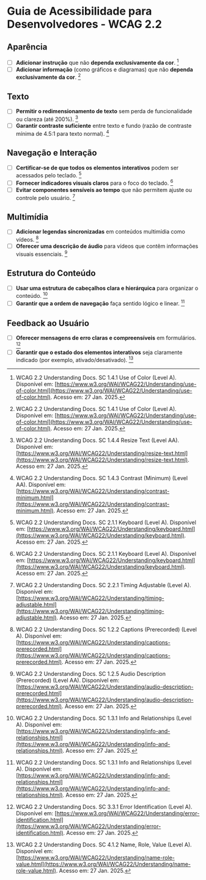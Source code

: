 # Guia de Acessibilidade para Desenvolvedores - WCAG 2.2

## Aparência
- [ ] **Adicionar instrução** que não **dependa exclusivamente da cor**. <a id="TEC1" href="#RP1">[^1]</a>
- [ ] **Adicionar informação** (como gráficos e diagramas) que não **dependa exclusivamente da cor**. <a id="TEC1" href="#RP1">[^1]</a>

## Texto
- [ ] **Permitir o redimensionamento de texto** sem perda de funcionalidade ou clareza (até 200%). <a id="TEC2" href="#RP2">[^2]</a>
- [ ] **Garantir contraste suficiente** entre texto e fundo (razão de contraste mínima de 4.5:1 para texto normal). <a id="TEC3" href="#RP3">[^3]</a>

## Navegação e Interação
- [ ] **Certificar-se de que todos os elementos interativos** podem ser acessados pelo teclado. <a id="TEC4" href="#RP4">[^4]</a>
- [ ] **Fornecer indicadores visuais claros** para o foco do teclado. <a id="TEC4" href="#RP4">[^4]</a>
- [ ] **Evitar componentes sensíveis ao tempo** que não permitem ajuste ou controle pelo usuário. <a id="TEC5" href="#RP5">[^5]</a>

## Multimídia
- [ ] **Adicionar legendas sincronizadas** em conteúdos multimídia como vídeos. <a id="TEC6" href="#RP6">[^6]</a>
- [ ] **Oferecer uma descrição de áudio** para vídeos que contêm informações visuais essenciais. <a id="TEC7" href="#RP7">[^7]</a>

## Estrutura do Conteúdo
- [ ] **Usar uma estrutura de cabeçalhos clara e hierárquica** para organizar o conteúdo. <a id="TEC8" href="#RP8">[^8]</a>
- [ ] **Garantir que a ordem de navegação** faça sentido lógico e linear. <a id="TEC8" href="#RP8">[^8]</a>

## Feedback ao Usuário
- [ ] **Oferecer mensagens de erro claras e compreensíveis** em formulários. <a id="TEC9" href="#RP9">[^9]</a>
- [ ] **Garantir que o estado dos elementos interativos** seja claramente indicado (por exemplo, ativado/desativado). <a id="TEC10" href="#RP10">[^10]</a>

[^1]:
    WCAG 2.2 Understanding Docs. SC 1.4.1 Use of Color (Level A). Disponível em: [https://www.w3.org/WAI/WCAG22/Understanding/use-of-color.html](https://www.w3.org/WAI/WCAG22/Understanding/use-of-color.html). Acesso em: 27 Jan. 2025.

[^2]:
    WCAG 2.2 Understanding Docs. SC 1.4.4 Resize Text (Level AA). Disponível em: [https://www.w3.org/WAI/WCAG22/Understanding/resize-text.html](https://www.w3.org/WAI/WCAG22/Understanding/resize-text.html). Acesso em: 27 Jan. 2025.

[^3]:
    WCAG 2.2 Understanding Docs. SC 1.4.3 Contrast (Minimum) (Level AA). Disponível em: [https://www.w3.org/WAI/WCAG22/Understanding/contrast-minimum.html](https://www.w3.org/WAI/WCAG22/Understanding/contrast-minimum.html). Acesso em: 27 Jan. 2025.

[^4]:
    WCAG 2.2 Understanding Docs. SC 2.1.1 Keyboard (Level A). Disponível em: [https://www.w3.org/WAI/WCAG22/Understanding/keyboard.html](https://www.w3.org/WAI/WCAG22/Understanding/keyboard.html). Acesso em: 27 Jan. 2025.

[^5]:
    WCAG 2.2 Understanding Docs. SC 2.2.1 Timing Adjustable (Level A). Disponível em: [https://www.w3.org/WAI/WCAG22/Understanding/timing-adjustable.html](https://www.w3.org/WAI/WCAG22/Understanding/timing-adjustable.html). Acesso em: 27 Jan. 2025.

[^6]:
    WCAG 2.2 Understanding Docs. SC 1.2.2 Captions (Prerecorded) (Level A). Disponível em: [https://www.w3.org/WAI/WCAG22/Understanding/captions-prerecorded.html](https://www.w3.org/WAI/WCAG22/Understanding/captions-prerecorded.html). Acesso em: 27 Jan. 2025.

[^7]:
    WCAG 2.2 Understanding Docs. SC 1.2.5 Audio Description (Prerecorded) (Level AA). Disponível em: [https://www.w3.org/WAI/WCAG22/Understanding/audio-description-prerecorded.html](https://www.w3.org/WAI/WCAG22/Understanding/audio-description-prerecorded.html). Acesso em: 27 Jan. 2025.

[^8]:
    WCAG 2.2 Understanding Docs. SC 1.3.1 Info and Relationships (Level A). Disponível em: [https://www.w3.org/WAI/WCAG22/Understanding/info-and-relationships.html](https://www.w3.org/WAI/WCAG22/Understanding/info-and-relationships.html). Acesso em: 27 Jan. 2025.

[^9]:
    WCAG 2.2 Understanding Docs. SC 3.3.1 Error Identification (Level A). Disponível em: [https://www.w3.org/WAI/WCAG22/Understanding/error-identification.html](https://www.w3.org/WAI/WCAG22/Understanding/error-identification.html). Acesso em: 27 Jan. 2025.

[^10]:
    WCAG 2.2 Understanding Docs. SC 4.1.2 Name, Role, Value (Level A). Disponível em: [https://www.w3.org/WAI/WCAG22/Understanding/name-role-value.html](https://www.w3.org/WAI/WCAG22/Understanding/name-role-value.html). Acesso em: 27 Jan. 2025.
